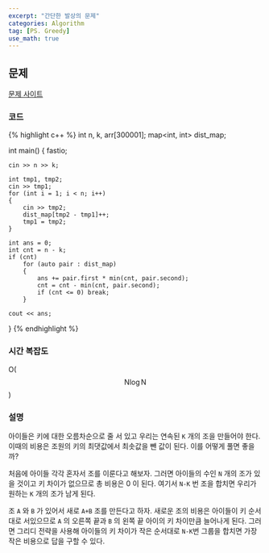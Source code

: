 ```yaml
---
excerpt: "간단한 발상의 문제"
categories: Algorithm
tag: [PS. Greedy]
use_math: true
---
```

## 문제

[문제 사이트](https://www.acmicpc.net/problem/13164)

### 코드

{% highlight c++ %}
int n, k, arr[300001];
map<int, int> dist_map;

int main()
{
	fastio;

	cin >> n >> k;
	
	int tmp1, tmp2;
	cin >> tmp1;
	for (int i = 1; i < n; i++)
	{
		cin >> tmp2;
		dist_map[tmp2 - tmp1]++;
		tmp1 = tmp2;
	}
	
	int ans = 0;
	int cnt = n - k;
	if (cnt)
		for (auto pair : dist_map)
		{
			ans += pair.first * min(cnt, pair.second);
			cnt = cnt - min(cnt, pair.second);
			if (cnt <= 0) break;
		}
	
	cout << ans;
}
{% endhighlight %}

### 시간 복잡도

O($$\mathrm{N} \log{\mathrm{N}}$$)

### 설명

아이들은 키에 대한 오름차순으로 줄 서 있고 우리는 연속된 ```K``` 개의 조을 만들어야 한다. 이때의 비용은 조원의 키의 최댓값에서 최솟값을 뺀 값이 된다. 이를 어떻게 풀면 좋을까?

처음에 아이들 각각 혼자서 조를 이룬다고 해보자. 그러면 아이들의 수인 ```N``` 개의 조가 있을 것이고 키 차이가 없으므로 총 비용은 0 이 된다. 여기서 ```N-K``` 번 조을 합치면 우리가 원하는 ```K``` 개의 조가 남게 된다.

조 ```A``` 와 ```B``` 가 있어서 새로 ```A+B``` 조를 만든다고 하자. 새로운 조의 비용은 아이들이 키 순서대로 서있으므로 ```A``` 의 오른쪽 끝과 ```B``` 의 왼쪽 끝 아이의 키 차이만큼 늘어나게 된다. 그러면 그리디 전략을 사용해 아이들의 키 차이가 작은 순서대로 ```N-K```번 그룹을 합치면 가장 작은 비용으로 답을 구할 수 있다.